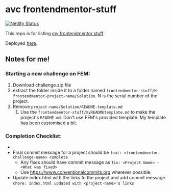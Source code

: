 # avc frontendmentor-stuff

[![Netlify Status](https://api.netlify.com/api/v1/badges/551c4d3a-44a8-4a6f-8700-268b00a56586/deploy-status)](https://app.netlify.com/sites/avc-frontendmentor/deploys)

This repo is for listing [my frontendmentor stuff](https://www.frontendmentor.io/profile/Ativerc).

Deployed [here](https://avc-frontendmentor-stuff.netlify.app/).


## Notes for me!
### Starting a new challenge on FEM:
1. Download challenge.zip file
2. extract the folder inside it to a folder named `frontendmentor-stuff/N-frontendmentor-project-name/Solution`. N is the serial number of the project.
3. Remove `project-name/Solution/README-template.md`
   1. Use the `frontendmentor-stuff/myREADMEtemplate.md` to make the project's `README.md`. Don't use FEM's provided template. My template has been customised a bit.


### Completion Checklist:
- 
- Final commit message for a project should be `feat: <frontendmentor-challenge-name> complete`
  - Any fixes should have commit message as `fix: <Project Name> - <What was fixed>`
  - Use https://www.conventionalcommits.org wherever possible.
- Update index.html with the links to the project and add commit message `chore: index.html updated with <project-name>'s links`